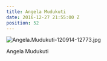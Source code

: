 ```yaml
---
title: Angela Mudukuti
date: 2016-12-27 21:55:00 Z
position: 52
---
```


![Angela.Mudukuti-120914-12773.jpg](/uploads/Angela.Mudukuti-120914-12773.jpg)

Angela Mudukuti

